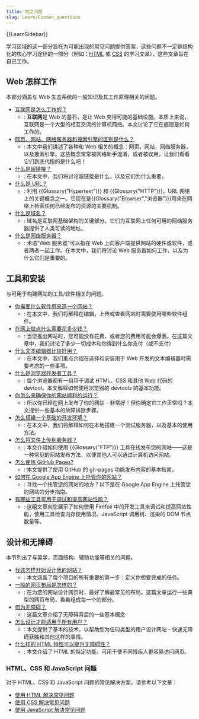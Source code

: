```yaml
---
title: 常见问题
slug: Learn/Common_questions
---
```

{{LearnSidebar}}

学习区域的这一部分旨在为可能出现的常见问题提供答案，这些问题不一定是结构化的核心学习途径的一部分（例如：[HTML](/zh-CN/docs/learn/HTML) 或 [CSS](/zh-CN/docs/Learn/CSS) 的学习文章），这些文章旨在自己工作。

## Web 怎样工作

本部分涵盖与 Web 生态系统的一般知识及其工作原理相关的问题。

- [互联网是怎么工作的？](/zh-CN/docs/learn/How_the_Internet_works)
  - : **互联网**是 Web 的基石，是让 Web 变得可能的基础设施。本质上来说，互联网是一个大型的相互交流的计算机网络。本文讨论了它在底层是如何工作的。
- [网页、网站、网络服务器和搜索引擎的区别是什么？](/zh-CN/docs/Learn/Common_questions/Pages_sites_servers_and_search_engines)
  - : 本文中我们讲述了各种和 Web 相关的概念：网页，网站，网络服务器，以及搜索引擎。这些概念常常被网络新手混淆，或者被误用。让我们看看它们到底代指的是什么吧！
- [什么是超链接？](/zh-CN/docs/Learn/Common_questions/What_are_hyperlinks)
  - : 在本文中，我们将讨论超链接是什么，以及它们为什么重要。
- [什么是 URL？](/zh-CN/docs/Learn/Common_questions/What_is_a_URL)
  - : 利用 {{Glossary("Hypertext")}} 和 {{Glossary("HTTP")}}，URL 网络上的关键概念之一。它现在是{{Glossary("Browser","浏览器")}}用来在网络上检索任何已经发布的资源的主要机制。
- [什么是域名？](/zh-CN/docs/Learn/Common_questions/What_is_a_domain_name)
  - : 域名是互联网基础架构的关键部分。它们为互联网上任何可用的网络服务器提供了人类可读的地址。
- [什么是网络服务器？](/zh-CN/docs/Learn/Common_questions/What_is_a_web_server)
  - : 术语“Web 服务器”可以指在 Web 上向客户端提供网站的硬件或软件，或者两者一起工作。在本文中，我们将讨论 Web 服务器如何工作，以及为什么它们是重要的。

## 工具和安装

与可用于构建网站的工具/软件相关的问题。

- [你需要什么软件用来造一个网站？](/zh-CN/docs/Learn/Common_questions/What_software_do_I_need)
  - : 在本文中，我们将解释在编辑，上传或查看网站时需要使用哪些软件组件。
- [在网上做点什么需要花多少钱？](/zh-CN/docs/Learn/Common_questions/How_much_does_it_cost)
  - : 当您推出网站时，您可能没有花费，或者您的费用可能会爆表。在这篇文章中，我们讨论了多少一切成本和你得到什么你支付（或不支付）
- [什么文本编辑器比较好用？](/zh-CN/docs/Learn/Common_questions/Available_text_editors)
  - : 在本文中，我们重点介绍在选择和安装用于 Web 开发的文本编辑器时需要考虑的一些事项。
- [什么是浏览器开发者工具？](/zh-CN/docs/Learn/Discover_browser_developer_tools)
  - : 每个浏览器都有一组用于调试 HTML、CSS 和其他 Web 代码的 devtool。本文解释如何使用浏览器的 devtools 的基本功能。
- [你怎么来确保你的网站顺利的运行？](/zh-CN/docs/Learn/Common_questions/Checking_that_your_web_site_is_working_properly)
  - : 所以你已经在网上发布了你的网站 - 非常好！但你确定它工作正常吗？本文提供一些基本的故障排除步骤。
- [怎么搭建一个基础的开发环境？](/zh-CN/docs/Learn/Common_questions/set_up_a_local_testing_server)
  - : 在本文中，我们将解释如何在本地搭建一个测试服务器，以及基本的使用方法。
- [怎么将文件上传到服务器？](/zh-CN/docs/Learn/Common_questions/Upload_files_to_a_web_server)
  - : 本文介绍如何使用 {{Glossary("FTP")}} 工具在线发布您的网站——这是一种常见的网站发布方法，以便其他人可以通过计算机访问网站。
- [怎么使用 GitHub Pages?](/zh-CN/docs/Learn/Common_questions/Using_Github_pages)
  - : 本文提供了使用 GitHub 的 gh-pages 功能发布内容的基本指南。
- [如何在 Google App Engine 上托管你的网站？](/zh-CN/docs/Learn/Common_questions/How_do_you_host_your_website_on_Google_App_Engine)
  - : 寻找一个托管您的网站的地方？以下是在 Google App Engine 上托管您的网站的分步指南。
- [有哪些工具可用于调试和提高网站性能？](https://firefox-source-docs.mozilla.org/devtools-user/performance/index.html)
  - : 这组文章向您展示了如何使用 Firefox 中的开发工具来调试和提高网站性能，使用工具检查内存使用情况、JavaScript 调用树、渲染的 DOM 节点数量等。

## 设计和无障碍

本节列出了与美学、页面结构、辅助功能等相关的问题。

- [我该怎样开始设计我的网站？](/zh-CN/docs/Learn/Common_questions/Thinking_before_coding)
  - : 本文涵盖了每个项目的所有重要的第一步：定义你想要完成的任务。
- [一般的网页布局是怎样的？](/zh-CN/docs/Learn/Common_questions/Common_web_layouts)
  - : 在为您的网站设计网页时，最好了解最常见的布局。这篇文章运行一些典型的网页布局，看看组成每一个的部分。
- [何为无障碍？](/zh-CN/docs/Learn/Common_questions/What_is_accessibility)
  - : 这篇文章介绍了无障碍背后的一些基本概念
- [怎么设计才能适用于所有用户？](/zh-CN/docs/Learn/Common_questions/Design_for_all_types_of_users)
  - : 本文提供了基本的技术，以帮助您为任何类型的用户设计网站 - 快速无障碍获胜和其他这样的事情。
- [什么样的 HTML 特性可以提升无障碍性？](/zh-CN/docs/Learn/Common_questions/HTML_features_for_accessibility)
  - : 本文介绍了 HTML 的特定功能，可用于使不同残疾人更容易访问网页。

### HTML、CSS 和 JavaScript 问题

对于 HTML、CSS 和 JavaScript 问题的常见解决方案，请参考以下文章：

- [使用 HTML 解决常见问题](/zh-CN/docs/Learn/HTML/Howto)
- [使用 CSS 解决常见问题](/zh-CN/docs/Learn/CSS/Howto)
- [使用 JavaScript 解决常见问题](/zh-CN/docs/Learn/JavaScript/Howto)
